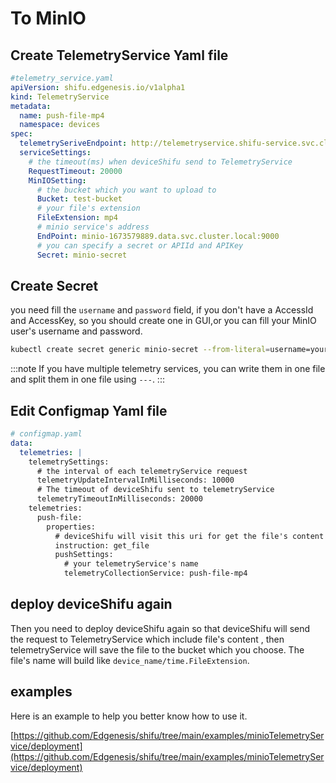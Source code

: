 # To MinIO

## Create TelemetryService Yaml file
```yaml
#telemetry_service.yaml
apiVersion: shifu.edgenesis.io/v1alpha1
kind: TelemetryService
metadata:
  name: push-file-mp4
  namespace: devices
spec:
  telemetrySeriveEndpoint: http://telemetryservice.shifu-service.svc.cluster.local
  serviceSettings:
    # the timeout(ms) when deviceShifu send to TelemetryService
    RequestTimeout: 20000
    MinIOSetting:
      # the bucket which you want to upload to
      Bucket: test-bucket
      # your file's extension
      FileExtension: mp4
      # minio service's address
      EndPoint: minio-1673579889.data.svc.cluster.local:9000
      # you can specify a secret or APIId and APIKey
      Secret: minio-secret
```

## Create Secret

you need fill the `username` and `password` field, if you don't have a AccessId and AccessKey,
so you should create one in GUI,or you can fill your MinIO user's username and password.

```bash
kubectl create secret generic minio-secret --from-literal=username=your_username --from-literal=password=your_password -n devices
```

:::note
If you have multiple telemetry services, you can write them in one file and split them in one file using `---`.
:::

## Edit Configmap Yaml file
```yaml
# configmap.yaml
data:
  telemetries: |
    telemetrySettings:
      # the interval of each telemetryService request
      telemetryUpdateIntervalInMilliseconds: 10000
      # The timeout of deviceShifu sent to telemetryService
      telemetryTimeoutInMilliseconds: 20000
    telemetries:
      push-file:
        properties:
          # deviceShifu will visit this uri for get the file's content
          instruction: get_file
          pushSettings:
            # your telemetryService's name
            telemetryCollectionService: push-file-mp4
```

## deploy deviceShifu again

Then you need to deploy deviceShifu again so that deviceShifu will send the request to TelemetryService which include file's content
, then telemetryService will save the file to the bucket which you choose.
The file's name will build like `device_name/time.FileExtension`.

## examples

Here is an example to help you better know how to use it.

[https://github.com/Edgenesis/shifu/tree/main/examples/minioTelemetryService/deployment](https://github.com/Edgenesis/shifu/tree/main/examples/minioTelemetryService/deployment)
